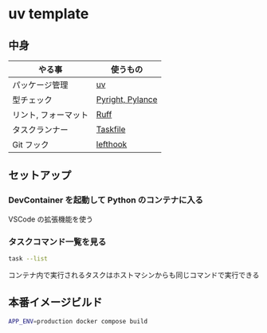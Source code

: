 # uv template

## 中身

| やる事               | 使うもの                                                   |
| -------------------- | ---------------------------------------------------------- |
| パッケージ管理       | [uv](https://docs.astral.sh/uv/)                           |
| 型チェック           | [Pyright, Pylance](https://microsoft.github.io/pyright/#/) |
| リント, フォーマット | [Ruff](https://docs.astral.sh/ruff/)                       |
| タスクランナー       | [Taskfile](https://taskfile.dev/)                          |
| Git フック           | [lefthook](https://github.com/evilmartians/lefthook)       |

## セットアップ

### DevContainer を起動して Python のコンテナに入る

VSCode の拡張機能を使う

### タスクコマンド一覧を見る

```bash
task --list
```

コンテナ内で実行されるタスクはホストマシンからも同じコマンドで実行できる

## 本番イメージビルド

```bash
APP_ENV=production docker compose build
```
